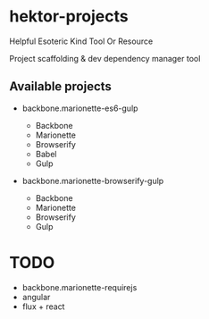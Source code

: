 # hektor-projects

Helpful Esoteric Kind Tool Or Resource

Project scaffolding &amp; dev dependency manager tool

## Available projects

* backbone.marionette-es6-gulp
  * Backbone
  * Marionette
  * Browserify
  * Babel
  * Gulp

* backbone.marionette-browserify-gulp
  * Backbone
  * Marionette
  * Browserify
  * Gulp

# TODO
  * backbone.marionette-requirejs
  * angular
  * flux + react
